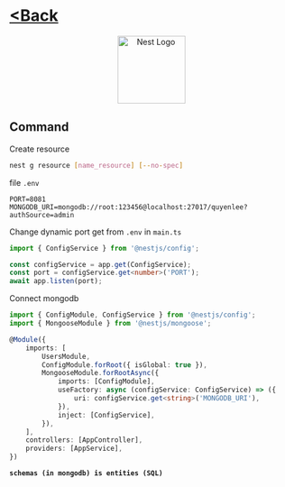 # **[<Back](../README.md)**

<p align="center">
  <a href="http://nestjs.com/" target="blank"><img src="https://nestjs.com/img/logo-small.svg" width="120" alt="Nest Logo" /></a>
</p>

## Command

Create resource

```bash
nest g resource [name_resource] [--no-spec]
```

file `.env`

```env
PORT=8081
MONGODB_URI=mongodb://root:123456@localhost:27017/quyenlee?authSource=admin
```

Change dynamic port get from `.env` in `main.ts`

```ts
import { ConfigService } from '@nestjs/config';

const configService = app.get(ConfigService);
const port = configService.get<number>('PORT');
await app.listen(port);
```

Connect mongodb

```ts
import { ConfigModule, ConfigService } from '@nestjs/config';
import { MongooseModule } from '@nestjs/mongoose';

@Module({
    imports: [
        UsersModule,
        ConfigModule.forRoot({ isGlobal: true }),
        MongooseModule.forRootAsync({
            imports: [ConfigModule],
            useFactory: async (configService: ConfigService) => ({
                uri: configService.get<string>('MONGODB_URI'),
            }),
            inject: [ConfigService],
        }),
    ],
    controllers: [AppController],
    providers: [AppService],
})
```

**`schemas (in mongodb) is entities (SQL)`**
